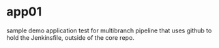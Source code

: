 # app01
sample demo application 
test for multibranch pipeline that uses github to hold the Jenkinsfile, outside of the core repo.

